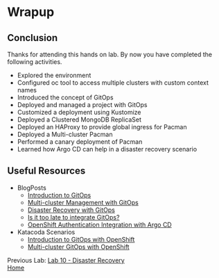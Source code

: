 # Wrapup

## Conclusion

Thanks for attending this hands on lab. By now you have completed the following activities.

* Explored the environment
* Configured oc tool to access multiple clusters with custom context names
* Introduced the concept of GitOps
* Deployed and managed a project with GitOps
* Customized a deployment using Kustomize
* Deployed a Clustered MongoDB ReplicaSet
* Deployed an HAProxy to provide global ingress for Pacman
* Deployed a Multi-cluster Pacman
* Performed a canary deployment of Pacman
* Learned how Argo CD can help in a disaster recovery scenario

## Useful Resources

* BlogPosts
  * [Introduction to GitOps](https://blog.openshift.com/introduction-to-gitops-with-openshift/)
  * [Multi-cluster Management with GitOps](https://blog.openshift.com/multi-cluster-management-with-gitops/)
  * [Disaster Recovery with GitOps](https://blog.openshift.com/disaster-recovery-with-gitops/)
  * [Is it too late to integrate GitOps?](https://blog.openshift.com/is-it-too-late-to-integrate-gitops/)
  * [OpenShift Authentication Integration with Argo CD](https://blog.openshift.com/openshift-authentication-integration-with-argocd/)
* Katacoda Scenarios
  * [Introduction to GitOps with OpenShift](https://learn.openshift.com/introduction/gitops-introduction/)
  * [Multi-cluster GitOps with OpenShift](https://learn.openshift.com/introduction/gitops-multicluster/)

Previous Lab: [Lab 10 - Disaster Recovery](./10.md)<br>
[Home](./README.md)
